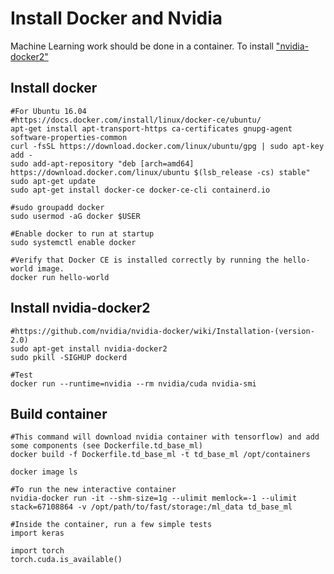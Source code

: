# Install Docker and Nvidia 
Machine Learning work should be done in a container. To install ["nvidia-docker2"](https://github.com/NVIDIA/nvidia-docker/wiki/Installation-(version-2.0)#prerequisites)


## Install docker
```
#For Ubuntu 16.04
#https://docs.docker.com/install/linux/docker-ce/ubuntu/
apt-get install apt-transport-https ca-certificates gnupg-agent software-properties-common
curl -fsSL https://download.docker.com/linux/ubuntu/gpg | sudo apt-key add -
sudo add-apt-repository "deb [arch=amd64] https://download.docker.com/linux/ubuntu $(lsb_release -cs) stable"
sudo apt-get update
sudo apt-get install docker-ce docker-ce-cli containerd.io

#sudo groupadd docker
sudo usermod -aG docker $USER

#Enable docker to run at startup
sudo systemctl enable docker

#Verify that Docker CE is installed correctly by running the hello-world image.
docker run hello-world
```


## Install nvidia-docker2
```
#https://github.com/nvidia/nvidia-docker/wiki/Installation-(version-2.0)
sudo apt-get install nvidia-docker2
sudo pkill -SIGHUP dockerd

#Test
docker run --runtime=nvidia --rm nvidia/cuda nvidia-smi
```
 
## Build container
```
#This command will download nvidia container with tensorflow) and add some components (see Dockerfile.td_base_ml)
docker build -f Dockerfile.td_base_ml -t td_base_ml /opt/containers

docker image ls

#To run the new interactive container
nvidia-docker run -it --shm-size=1g --ulimit memlock=-1 --ulimit stack=67108864 -v /opt/path/to/fast/storage:/ml_data td_base_ml

#Inside the container, run a few simple tests
import keras

import torch
torch.cuda.is_available()

``` 
 
